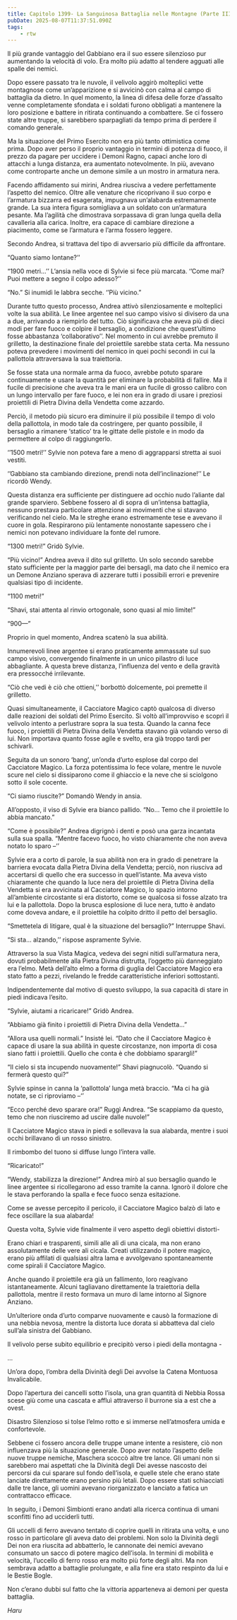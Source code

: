 ```yaml
---
title: Capitolo 1399- La Sanguinosa Battaglia nelle Montagne (Parte III)
pubDate: 2025-08-07T11:37:51.090Z
tags:
    - rtw
---
```



Il più grande vantaggio del Gabbiano era il suo essere silenzioso pur aumentando la velocità di volo. Era molto più adatto al tendere agguati alle spalle dei nemici.


Dopo essere passato tra le nuvole, il velivolo aggirò molteplici vette montagnose come un’apparizione e si avvicinò con calma al campo di battaglia da dietro. In quel momento, la linea di difesa delle forze d’assalto venne completamente sfondata e i soldati furono obbligati a mantenere la loro posizione e battere in ritirata continuando a combattere. Se ci fossero state altre truppe, si sarebbero sparpagliati da tempo prima di perdere il comando generale.


Ma la situazione del Primo Esercito non era più tanto ottimistica come prima. Dopo aver perso il proprio vantaggio in termini di potenza di fuoco, il prezzo da pagare per uccidere i Demoni Ragno, capaci anche loro di attacchi a lunga distanza, era aumentato notevolmente. In più, avevano come controparte anche un demone simile a un mostro in armatura nera.


Facendo affidamento sui mirini, Andrea riusciva a vedere perfettamente l’aspetto del nemico. Oltre alle venature che ricoprivano il suo corpo e l’armatura bizzarra ed esagerata, impugnava un’alabarda estremamente grande. La sua intera figura somigliava a un soldato con un’armatura pesante. Ma l’agilità che dimostrava sorpassava di gran lunga quella della cavalleria alla carica. Inoltre, era capace di cambiare direzione a piacimento, come se l’armatura e l’arma fossero leggere.


Secondo Andrea, si trattava del tipo di avversario più difficile da affrontare.


“Quanto siamo lontane?’’


“1900 metri…’’ L’ansia nella voce di Sylvie si fece più marcata. ‘’Come mai? Puoi mettere a segno il colpo adesso?’’


“No.” Si inumidì le labbra secche. ‘’Più vicino.”


Durante tutto questo processo, Andrea attivò silenziosamente e molteplici volte la sua abilità. Le linee argentee nel suo campo visivo si divisero da una a due, arrivando a riempirlo del tutto. Ciò significava che aveva più di dieci modi per fare fuoco e colpire il bersaglio, a condizione che quest’ultimo fosse abbastanza ‘collaborativo’’. Nel momento in cui avrebbe premuto il grilletto, la destinazione finale del proiettile sarebbe stata certa. Ma nessuno poteva prevedere i movimenti del nemico in quei pochi secondi in cui la pallottola attraversava la sua traiettoria.


Se fosse stata una normale arma da fuoco, avrebbe potuto sparare continuamente e usare la quantità per eliminare la probabilità di fallire. Ma il fucile di precisione che aveva tra le mani era un fucile di grosso calibro con un lungo intervallo per fare fuoco, e lei non era in grado di usare i preziosi proiettili di Pietra Divina della Vendetta come azzardo.


Perciò, il metodo più sicuro era diminuire il più possibile il tempo di volo della pallottola, in modo tale da costringere, per quanto possibile, il bersaglio a rimanere ‘statico’ tra le gittate delle pistole e in modo da permettere al colpo di raggiungerlo.


‘’1500 metri!’’ Sylvie non poteva fare a meno di aggrapparsi stretta ai suoi vestiti.


‘’Gabbiano sta cambiando direzione, prendi nota dell’inclinazione!’’ Le ricordò Wendy.


Questa distanza era sufficiente per distinguere ad occhio nudo l’aliante dal grande sparviero. Sebbene fossero al di sopra di un’intensa battaglia, nessuno prestava particolare attenzione ai movimenti che si stavano verificando nel cielo. Ma le streghe erano estremamente tese e avevano il cuore in gola. Respirarono più lentamente nonostante sapessero che i nemici non potevano individuare la fonte del rumore.


“1300 metri!” Gridò Sylvie.


“Più vicino!” Andrea aveva il dito sul grilletto. Un solo secondo sarebbe stato sufficiente per la maggior parte dei bersagli, ma dato che il nemico era un Demone Anziano sperava di azzerare tutti i possibili errori e prevenire qualsiasi tipo di incidente.


“1100 metri!”


“Shavi, stai attenta al rinvio ortogonale, sono quasi al mio limite!”


“900—”


Proprio in quel momento, Andrea scatenò la sua abilità.


Innumerevoli linee argentee si erano praticamente ammassate sul suo campo visivo, convergendo finalmente in un unico pilastro di luce abbagliante. A questa breve distanza, l’influenza del vento e della gravità era pressocché irrilevante.


“Ciò che vedi è ciò che ottieni,’’ borbottò dolcemente, poi premette il grilletto.


Quasi simultaneamente, il Cacciatore Magico captò qualcosa di diverso dalle reazioni dei soldati del Primo Esercito. Si voltò all’improvviso e scoprì il velivolo intento a perlustrare sopra la sua testa. Quando la canna fece fuoco, i proiettili di Pietra Divina della Vendetta stavano già volando verso di lui. Non importava quanto fosse agile e svelto, era già troppo tardi per schivarli.


Seguita da un sonoro ‘bang’, un’onda d’urto esplose dal corpo del Cacciatore Magico. La forza potentissima lo fece volare, mentre le nuvole scure nel cielo si dissiparono come il ghiaccio e la neve che si sciolgono sotto il sole cocente.


“Ci siamo riuscite?” Domandò Wendy in ansia.


All’opposto, il viso di Sylvie era bianco pallido. “No… Temo che il proiettile lo abbia mancato.”


“Come è possibile?” Andrea digrignò i denti e posò una garza incantata sulla sua spalla. “Mentre facevo fuoco, ho visto chiaramente che non aveva notato lo sparo –‘’


Sylvie era a corto di parole, la sua abilità non era in grado di penetrare la barriera evocata dalla Pietra Divina della Vendetta; perciò, non riusciva ad accertarsi di quello che era successo in quell’istante. Ma aveva visto chiaramente che quando la luce nera del proiettile di Pietra Divina della Vendetta si era avvicinata al Cacciatore Magico, lo spazio intorno all’ambiente circostante si era distorto, come se qualcosa si fosse alzato tra lui e la pallottola. Dopo la brusca esplosione di luce nera, tutto è andato come doveva andare, e il proiettile ha colpito dritto il petto del bersaglio.


“Smettetela di litigare, qual è la situazione del bersaglio?” Interruppe Shavi.


“Si sta… alzando,’’ rispose aspramente Sylvie.


Attraverso la sua Vista Magica, vedeva dei segni nitidi sull’armatura nera, dovuti probabilmente alla Pietra Divina distrutta, l’oggetto più danneggiato era l’elmo. Metà dell’alto elmo a forma di guglia del Cacciatore Magico era stato fatto a pezzi, rivelando le fredde caratteristiche inferiori sottostanti.


Indipendentemente dal motivo di questo sviluppo, la sua capacità di stare in piedi indicava l’esito.


“Sylvie, aiutami a ricaricare!” Gridò Andrea.


“Abbiamo già finito i proiettili di Pietra Divina della Vendetta…”


“Allora usa quelli normali.” Insisté lei. “Dato che il Cacciatore Magico è capace di usare la sua abilità in queste circostanze, non importa di cosa siano fatti i proiettili. Quello che conta è che dobbiamo sparargli!”


“Il cielo si sta incupendo nuovamente!” Shavi piagnucolò. “Quando si fermerà questo qui?”


Sylvie spinse in canna la ‘pallottola’ lunga metà braccio. “Ma ci ha già notate, se ci riproviamo –‘’


“Ecco perché devo sparare ora!” Ruggì Andrea. “Se scappiamo da questo, temo che non riusciremo ad uscire dalle nuvole!”


Il Cacciatore Magico stava in piedi e sollevava la sua alabarda, mentre i suoi occhi brillavano di un rosso sinistro.


Il rimbombo del tuono si diffuse lungo l’intera valle.


“Ricaricato!”


“Wendy, stabilizza la direzione!” Andrea mirò al suo bersaglio quando le linee argentee si ricollegarono ad esso tramite la canna. Ignorò il dolore che le stava perforando la spalla e fece fuoco senza esitazione.


Come se avesse percepito il pericolo, il Cacciatore Magico balzò di lato e fece oscillare la sua alabarda!


Questa volta, Sylvie vide finalmente il vero aspetto degli obiettivi distorti-


Erano chiari e trasparenti, simili alle ali di una cicala, ma non erano assolutamente delle vere ali cicala. Creati utilizzando il potere magico, erano più affilati di qualsiasi altra lama e avvolgevano spontaneamente come spirali il Cacciatore Magico.


Anche quando il proiettile era già un fallimento, loro reagivano istantaneamente. Alcuni tagliavano direttamente la traiettoria della pallottola, mentre il resto formava un muro di lame intorno al Signore Anziano.


Un’ulteriore onda d’urto comparve nuovamente e causò la formazione di una nebbia nevosa, mentre la distorta luce dorata si abbatteva dal cielo sull’ala sinistra del Gabbiano.


Il velivolo perse subito equilibrio e precipitò verso i piedi della montagna -


…


Un’ora dopo, l’ombra della Divinità degli Dei avvolse la Catena Montuosa Invalicabile.


Dopo l’apertura dei cancelli sotto l’isola, una gran quantità di Nebbia Rossa scese giù come una cascata e affluì attraverso il burrone sia a est che a ovest.


Disastro Silenzioso si tolse l’elmo rotto e si immerse nell’atmosfera umida e confortevole.


Sebbene ci fossero ancora delle truppe umane intente a resistere, ciò non influenzava più la situazione generale. Dopo aver notato l’aspetto delle nuove truppe nemiche, Maschera scoccò altre tre lance. Gli umani non si sarebbero mai aspettati che la Divinità degli Dei avesse nascosto dei percorsi da cui sparare sul fondo dell’isola, e quelle stele che erano state lanciate direttamente erano persino più letali. Dopo essere stati schiacciati dalle tre lance, gli uomini avevano riorganizzato e lanciato a fatica un contrattacco efficace.


In seguito, i Demoni Simbionti erano andati alla ricerca continua di umani sconfitti fino ad ucciderli tutti.


Gli uccelli di ferro avevano tentato di coprire quelli in ritirata una volta, e uno rosso in particolare gli aveva dato dei problemi. Non solo la Divinità degli Dei non era riuscita ad abbatterlo, le cannonate dei nemici avevano consumato un sacco di potere magico dell’isola. In termini di mobilità e velocità, l’uccello di ferro rosso era molto più forte degli altri. Ma non sembrava adatto a battaglie prolungate, e alla fine era stato respinto da lui e le Bestie Bogle.


Non c’erano dubbi sul fatto che la vittoria apparteneva ai demoni per questa battaglia.


<em>Haru</em>




                                


                                



